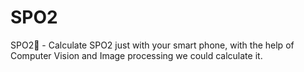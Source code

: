 # SPO2
SPO2💊 - Calculate SPO2 just with your smart phone, with the help of Computer Vision and Image processing we could calculate it.
